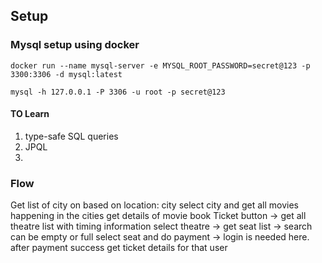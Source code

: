 ## Setup

### Mysql setup using docker

```shell
docker run --name mysql-server -e MYSQL_ROOT_PASSWORD=secret@123 -p 3300:3306 -d mysql:latest

mysql -h 127.0.0.1 -P 3306 -u root -p secret@123

```

#### TO Learn

1. type-safe SQL queries
2. JPQL
3.

### Flow

Get list of city on based on location: city
select city and get all movies happening in the cities
get details of movie
book Ticket button -> get all theatre list with timing information
select theatre -> get seat list -> search can be empty or full
select seat and do payment -> login is needed here.
after payment success get ticket details for that user
